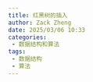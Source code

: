 ```yaml
---
title: 红黑树的插入
author: Zack Zheng
date: 2025/03/06 10:33
categories:
 - 数据结构和算法
tags:
 - 数据结构
 - 算法
---
```

